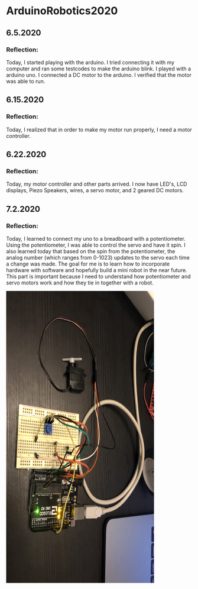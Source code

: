 # ArduinoRobotics2020

## 6.5.2020
### Reflection:
Today, I started playing with the arduino. I tried connecting it with my computer and ran some testcodes to make the arduino blink. I played with a arduino uno. I connected a DC motor to the arduino. I verified that the motor was able to run.

## 6.15.2020
### Reflection:
Today, I realized that in order to make my motor run properly, I need a motor controller.

## 6.22.2020
### Reflection:
Today, my motor controller and other parts arrived. I now have LED's, LCD displays, Piezo Speakers, wires, a servo motor, and 2 geared DC motors.

## 7.2.2020
### Reflection: 
Today, I learned to connect my uno to a breadboard with a potentiometer. Using the potentiometer, I was able to control the servo and have it spin. I also learned today that based on the spin from the potentiometer, the analog number (which ranges from 0-1023) updates to the servo each time a change was made. The goal for me is to learn how to incorporate hardware with software and hopefully build a mini robot in the near future. This part is important because I need to understand how potentiometer and servo motors work and how they tie in together with a robot.

<img src="https://github.com/Kevin0u/ArduinoRobotics2020/blob/master/static/images/7.2.2020.jpeg?raw=true" width="400" height="790">
